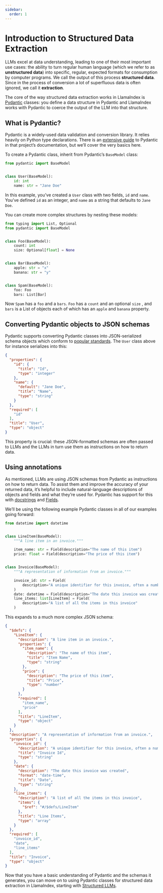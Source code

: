 ```yaml
---
sidebar:
  order: 1
---
```


# Introduction to Structured Data Extraction

LLMs excel at data understanding, leading to one of their most important use cases: the ability to turn regular human language (which we refer to as **unstructured data**) into specific, regular, expected formats for consumption by computer programs. We call the output of this process **structured data**. Since in the process of conversion a lot of superfluous data is often ignored, we call it **extraction**.

The core of the way structured data extraction works in LlamaIndex is [Pydantic](https://docs.pydantic.dev/latest/) classes: you define a data structure in Pydantic and LlamaIndex works with Pydantic to coerce the output of the LLM into that structure.

## What is Pydantic?

Pydantic is a widely-used data validation and conversion library. It relies heavily on Python type declarations. There is an [extensive guide](https://docs.pydantic.dev/latest/concepts/models/) to Pydantic in that project’s documentation, but we’ll cover the very basics here.

To create a Pydantic class, inherit from Pydantic’s `BaseModel` class:

```python
from pydantic import BaseModel


class User(BaseModel):
    id: int
    name: str = "Jane Doe"
```

In this example, you’ve created a `User` class with two fields, `id` and `name`. You’ve defined `id` as an integer, and `name` as a string that defaults to `Jane Doe`.

You can create more complex structures by nesting these models:

```python
from typing import List, Optional
from pydantic import BaseModel


class Foo(BaseModel):
    count: int
    size: Optional[float] = None


class Bar(BaseModel):
    apple: str = "x"
    banana: str = "y"


class Spam(BaseModel):
    foo: Foo
    bars: List[Bar]
```

Now `Spam` has a `foo` and a `bars`. `Foo` has a `count` and an optional `size` , and `bars` is a List of objects each of which has an `apple` and `banana` property.

## Converting Pydantic objects to JSON schemas

Pydantic supports converting Pydantic classes into JSON-serialized schema objects which conform to [popular standards](https://docs.pydantic.dev/latest/concepts/json_schema/). The `User` class above for instance serializes into this:

```json
{
  "properties": {
    "id": {
      "title": "Id",
      "type": "integer"
    },
    "name": {
      "default": "Jane Doe",
      "title": "Name",
      "type": "string"
    }
  },
  "required": [
    "id"
  ],
  "title": "User",
  "type": "object"
}
```

This property is crucial: these JSON-formatted schemas are often passed to LLMs and the LLMs in turn use them as instructions on how to return data.

## Using annotations

As mentioned, LLMs are using JSON schemas from Pydantic as instructions on how to return data. To assist them and improve the accuracy of your returned data, it’s helpful to include natural-language descriptions of objects and fields and what they’re used for. Pydantic has support for this with [docstrings](https://www.geeksforgeeks.org/python-docstrings/) and [Fields](https://docs.pydantic.dev/latest/concepts/fields/).

We’ll be using the following example Pydantic classes in all of our examples going forward:

```python
from datetime import datetime


class LineItem(BaseModel):
    """A line item in an invoice."""

    item_name: str = Field(description="The name of this item")
    price: float = Field(description="The price of this item")


class Invoice(BaseModel):
    """A representation of information from an invoice."""

    invoice_id: str = Field(
        description="A unique identifier for this invoice, often a number"
    )
    date: datetime = Field(description="The date this invoice was created")
    line_items: list[LineItem] = Field(
        description="A list of all the items in this invoice"
    )
```

This expands to a much more complex JSON schema:

```json
{
  "$defs": {
    "LineItem": {
      "description": "A line item in an invoice.",
      "properties": {
        "item_name": {
          "description": "The name of this item",
          "title": "Item Name",
          "type": "string"
        },
        "price": {
          "description": "The price of this item",
          "title": "Price",
          "type": "number"
        }
      },
      "required": [
        "item_name",
        "price"
      ],
      "title": "LineItem",
      "type": "object"
    }
  },
  "description": "A representation of information from an invoice.",
  "properties": {
    "invoice_id": {
      "description": "A unique identifier for this invoice, often a number",
      "title": "Invoice Id",
      "type": "string"
    },
    "date": {
      "description": "The date this invoice was created",
      "format": "date-time",
      "title": "Date",
      "type": "string"
    },
    "line_items": {
      "description": "A list of all the items in this invoice",
      "items": {
        "$ref": "#/$defs/LineItem"
      },
      "title": "Line Items",
      "type": "array"
    }
  },
  "required": [
    "invoice_id",
    "date",
    "line_items"
  ],
  "title": "Invoice",
  "type": "object"
}
```

Now that you have a basic understanding of Pydantic and the schemas it generates, you can move on to using Pydantic classes for structured data extraction in LlamaIndex, starting with [Structured LLMs](/python/framework/understanding/extraction/structured_llms).
